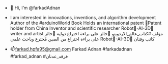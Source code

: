 - 👋 Hi, I’m @farkadAdnan
- I am interested in innovations, inventions, and algorithm development
Author of the #arduinoWorld Book
Holds an international patent
🥇Patent holder from China
Inventor and scientific researcher
Robot🤖-AI-3D👾
writer and artist
مؤلف #كتاب_عالم_الاردوينو
🥇حائز على براءة اختراع دولية
🥇حائز على براءة اختراع من الصين
مُخترع وباحث علمي
Robot🤖-AI-3D👾
كاتب وفنان

- 📫farkad.hpfa95@gmail.com
Farkad Adnan
#farkadadnan
#farkad_adnan
#فرقد_عدنان

